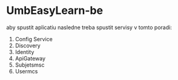 # UmbEasyLearn-be
aby spustit aplicatiu nasledne treba spustit servisy v tomto poradi: 
1) Config Service
2) Discovery
3) Identity
4) ApiGateway
5) Subjetsmsc
6) Usermcs
